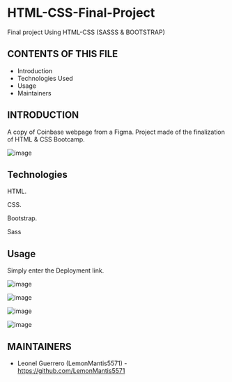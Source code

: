 # HTML-CSS-Final-Project
Final project Using HTML-CSS (SASSS & BOOTSTRAP)

CONTENTS OF THIS FILE
---------------------

 * Introduction
 * Technologies Used
 * Usage
 * Maintainers


INTRODUCTION
------------

A copy of Coinbase webpage from a Figma.
Project made of the finalization of HTML & CSS Bootcamp.

![image](https://user-images.githubusercontent.com/85099589/194005509-d92dc563-19c6-49f2-bd9f-8006b7e79851.png)


Technologies
------------

HTML.

CSS.

Bootstrap.

Sass


Usage
------------

Simply enter the Deployment link.

![image](https://user-images.githubusercontent.com/85099589/194005742-adb1692d-923e-482b-8c79-b5d5312f4e64.png)


![image](https://user-images.githubusercontent.com/85099589/194005780-a87c78a9-2ef0-41e9-9176-de3934859ee7.png)



![image](https://user-images.githubusercontent.com/85099589/194005819-973cd006-69e4-45ff-9662-88ef94da6607.png)


![image](https://user-images.githubusercontent.com/85099589/194005846-454f7a02-f07a-4ccb-9269-9b1f3e175fa3.png)





MAINTAINERS
-----------

 * Leonel Guerrero (LemonMantis5571) - https://github.com/LemonMantis5571
 
